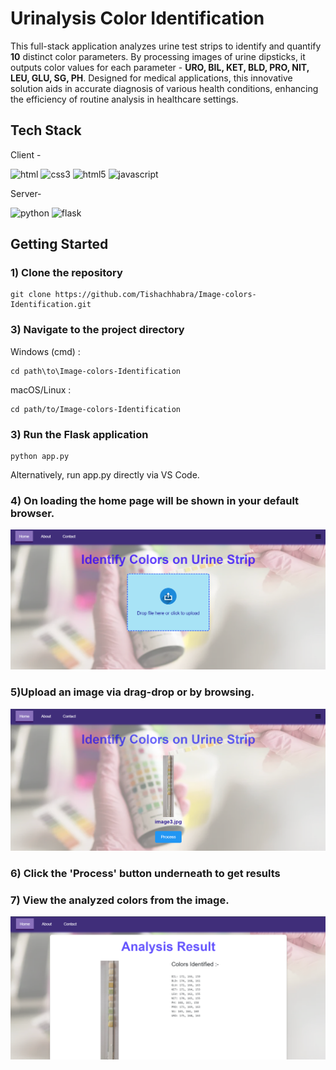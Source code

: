 # Urinalysis Color Identification

This full-stack application analyzes urine test strips to identify and quantify **10** distinct color parameters. By processing images of urine dipsticks, it outputs color values for each parameter - **URO, BIL, KET, BLD, PRO, NIT, LEU, GLU, SG, PH**.
Designed for medical applications, this innovative solution aids in accurate diagnosis of various health conditions, enhancing the efficiency of routine analysis in healthcare settings.

## Tech Stack 

  Client - 
  
  <img src="https://user-images.githubusercontent.com/25181517/192158954-f88b5814-d510-4564-b285-dff7d6400dad.png" alt="html" width="40" height="40"/> <img src="https://user-images.githubusercontent.com/25181517/183898674-75a4a1b1-f960-4ea9-abcb-637170a00a75.png" alt="css3" width="40" height="40"/> <img src="https://user-images.githubusercontent.com/25181517/183898054-b3d693d4-dafb-4808-a509-bab54cf5de34.png" alt="html5" width="40" height="40"/> <img src="https://user-images.githubusercontent.com/25181517/117447155-6a868a00-af3d-11eb-9cfe-245df15c9f3f.png" alt="javascript" width="40" height="40"/> 
  
  Server- 
  
  <img src="https://user-images.githubusercontent.com/25181517/183423507-c056a6f9-1ba8-4312-a350-19bcbc5a8697.png" alt="python" width="40" height="40"/> <img src="https://user-images.githubusercontent.com/25181517/183423775-2276e25d-d43d-4e58-890b-edbc88e915f7.png" alt="flask" width="50" height="45"/>

## Getting Started

### 1) Clone the repository

    git clone https://github.com/Tishachhabra/Image-colors-Identification.git

### 3) Navigate to the project directory

  Windows (cmd) :
  
    cd path\to\Image-colors-Identification
    
  macOS/Linux :
  
    cd path/to/Image-colors-Identification

### 3) Run the Flask application
    
    python app.py

Alternatively, run app.py directly via VS Code.

### 4) On loading the home page will be shown in your default browser.

![Urine Test Strip Analysis](./images/Screenshots/Home%20page.png)

### 5)Upload an image via drag-drop or by browsing.

![Urine Test Strip Analysis](./images/Screenshots/Uploaded%20image.png)

### 6) Click the 'Process' button underneath to get results
### 7) View the analyzed colors from the image.

![Urine Test Strip Analysis](./images/Screenshots/Results.png)
